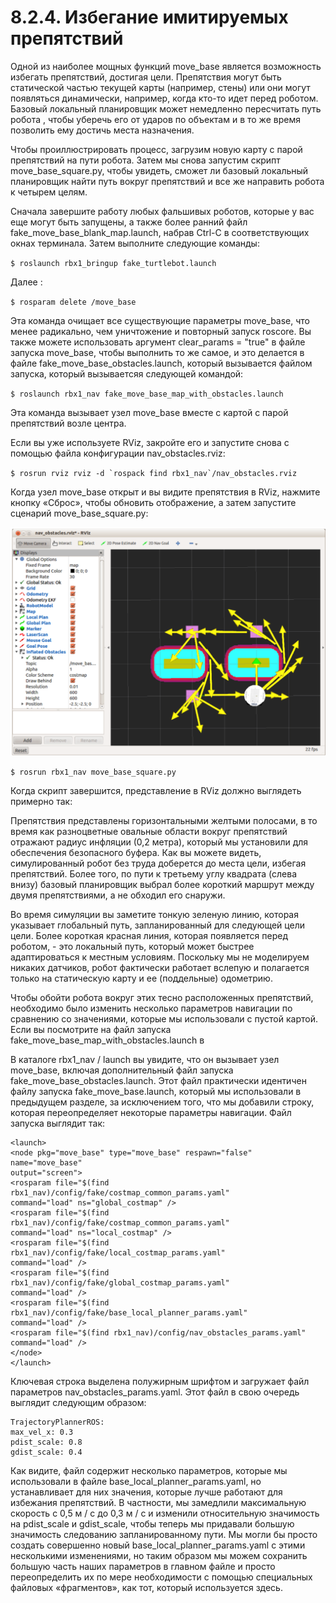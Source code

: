 # 8.2.4. Избегание имитируемых препятствий

Одной из наиболее мощных функций move\_base является возможность избегать препятствий,  достигая цели. Препятствия могут быть статической частью текущей карты \(например, стены\) или они могут появляться динамически, например, когда кто-то идет перед роботом. Базовый локальный планировщик может немедленно пересчитать путь робота , чтобы уберечь его от ударов по объектам и в то же время позволить ему достичь места назначения.

Чтобы проиллюстрировать процесс, загрузим новую карту с парой препятствий на пути робота. Затем мы снова запустим скрипт move\_base\_square.py, чтобы увидеть, сможет ли базовый локальный планировщик найти путь вокруг препятствий и все же направить робота к четырем целям.

Сначала завершите работу любых фальшивых роботов, которые у вас еще могут быть запущены, а также более ранний файл fake\_move\_base\_blank\_map.launch, набрав Ctrl-C в соответствующих окнах терминала. Затем выполните следующие команды:

`$ roslaunch rbx1_bringup fake_turtlebot.launch`

Далее :

`$ rosparam delete /move_base`

Эта команда очищает все существующие параметры move\_base, что менее радикально, чем уничтожение и повторный запуск roscore. Вы также можете использовать аргумент clear\_params = "true" в файле запуска move\_base, чтобы выполнить то же самое, и это делается в файле fake\_move\_base\_obstacles.launch, который вызывается файлом запуска, который вызываетсяя следующей командой:

`$ roslaunch rbx1_nav fake_move_base_map_with_obstacles.launch`

Эта команда вызывает узел move\_base вместе с картой с парой препятствий возле центра.

Если вы уже используете RViz, закройте его и запустите снова с помощью файла конфигурации nav\_obstacles.rviz:

``$ rosrun rviz rviz -d `rospack find rbx1_nav`/nav_obstacles.rviz``

Когда узел move\_base открыт и вы видите препятствия в RViz, нажмите кнопку «Сброс», чтобы обновить отображение, а затем запустите сценарий move\_base\_square.py:

![](../../.gitbook/assets/snimok-ekrana-2020-06-12-v-21.41.35.png)

`$ rosrun rbx1_nav move_base_square.py`

Когда скрипт завершится, представление в RViz должно выглядеть примерно так:

Препятствия представлены горизонтальными желтыми полосами, в то время как разноцветные овальные области вокруг препятствий отражают радиус инфляции \(0,2 метра\), который мы установили для обеспечения безопасного буфера. Как вы можете видеть, симулированный робот без труда доберется до места цели, избегая препятствий. Более того, по пути к третьему углу квадрата \(слева внизу\) базовый планировщик выбрал более короткий маршрут между двумя препятствиями, а не обходил его снаружи.

Во время симуляции вы заметите тонкую зеленую линию, которая указывает глобальный путь, запланированный для следующей цели цели. Более короткая красная линия, которая появляется перед роботом, - это локальный путь, который может быстрее адаптироваться к местным условиям. Поскольку мы не моделируем никаких датчиков, робот фактически работает вслепую и полагается только на статическую карту и ее \(поддельные\) одометрию.

Чтобы обойти робота вокруг этих тесно расположенных препятствий, необходимо было изменить несколько параметров навигации по сравнению со значениями, которые мы использовали с пустой картой. Если вы посмотрите на файл запуска fake\_move\_base\_map\_with\_obstacles.launch в

В каталоге rbx1\_nav / launch вы увидите, что он вызывает узел move\_base, включая дополнительный файл запуска fake\_move\_base\_obstacles.launch. Этот файл практически идентичен файлу запуска fake\_move\_base.launch, который мы использовали в предыдущем разделе, за исключением того, что мы добавили строку, которая переопределяет некоторые параметры навигации. Файл запуска выглядит так:

```text
<launch>
<node pkg="move_base" type="move_base" respawn="false" name="move_base"
output="screen">
<rosparam file="$(find rbx1_nav)/config/fake/costmap_common_params.yaml"
command="load" ns="global_costmap" />
<rosparam file="$(find rbx1_nav)/config/fake/costmap_common_params.yaml"
command="load" ns="local_costmap" />
<rosparam file="$(find rbx1_nav)/config/fake/local_costmap_params.yaml"
command="load" />
<rosparam file="$(find rbx1_nav)/config/fake/global_costmap_params.yaml"
command="load" />
<rosparam file="$(find rbx1_nav)/config/fake/base_local_planner_params.yaml"
command="load" />
<rosparam file="$(find rbx1_nav)/config/nav_obstacles_params.yaml"
command="load" />
</node>
</launch>
```

Ключевая строка выделена полужирным шрифтом и загружает файл параметров nav\_obstacles\_params.yaml. Этот файл в свою очередь выглядит следующим образом:

```text
TrajectoryPlannerROS:
max_vel_x: 0.3
pdist_scale: 0.8
gdist_scale: 0.4
```

Как видите, файл содержит несколько параметров, которые мы использовали в файле base\_local\_planner\_params.yaml, но устанавливает для них значения, которые лучше работают для избежания препятствий. В частности, мы замедлили максимальную скорость с 0,5 м / с до 0,3 м / с и изменили относительную значимость на pdist\_scale и gdist\_scale, чтобы теперь мы придавали большую значимость следованию запланированному пути. Мы могли бы просто создать совершенно новый base\_local\_planner\_params.yaml с этими несколькими изменениями, но таким образом мы можем сохранить большую часть наших параметров в главном файле и просто переопределить их по мере необходимости с помощью специальных файловых «фрагментов», как тот, который используется здесь.


